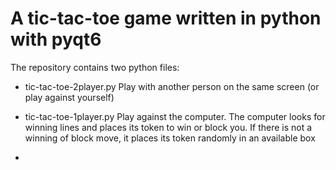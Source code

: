 # A tic-tac-toe game written in python with pyqt6
The repository contains two python files:
- tic-tac-toe-2player.py    Play with another person on the same screen (or play against yourself)
- tic-tac-toe-1player.py    Play against the computer.  The computer looks for winning lines and places its token to win or block you.  If there is not a winning of block move, it places its token randomly in an available box

- 
